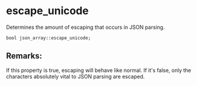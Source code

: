 # escape_unicode
Determines the amount of escaping that occurs in JSON parsing.

`bool json_array::escape_unicode;`

## Remarks:
If this property is true, escaping will behave like normal. If it's false, only the characters absolutely vital to JSON parsing are escaped.
